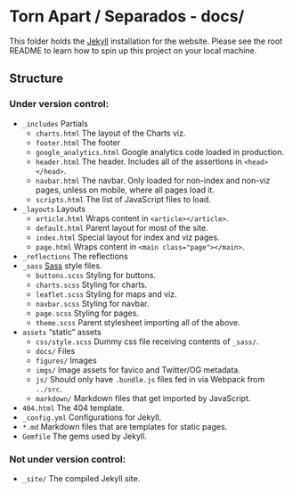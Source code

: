 # Torn Apart / Separados - docs/

This folder holds the [Jekyll](http://jekyllrb.com) installation for the
website. Please see the root README to learn how to spin up this project on
your local machine.

## Structure

### Under version control:

* `_includes` Partials
  * `charts.html` The layout of the Charts viz.
  * `footer.html` The footer
  * `google_analytics.html` Google analytics code loaded in production.
  * `header.html` The header. Includes all of the assertions in
`<head></head>`. 
  * `navbar.html` The navbar. Only loaded for non-index and non-viz pages,
unless on mobile, where all pages load it.
  * `scripts.html` The list of JavaScript files to load. 
* `_layouts` Layouts
  * `article.html` Wraps content in `<article></article>`.
  * `default.html` Parent layout for most of the site.
  * `index.html` Special layout for index and viz pages.
  * `page.html` Wraps content in `<main class="page"></main>`.
* `_reflections` The reflections
* `_sass` [Sass](http://sass-lang.com) style files.
  * `buttons.scss` Styling for buttons.
  * `charts.scss` Styling for charts.
  * `leaflet.scss` Styling for maps and viz.
  * `navbar.scss` Styling for navbar.
  * `page.scss` Styling for pages.
  * `theme.scss` Parent stylesheet importing all of the above.
* `assets` “static” assets
  * `css/style.scss` Dummy css file receiving contents of `_sass/`.
  * `docs/` Files
  * `figures/` Images
  * `imgs/` Image assets for favico and Twitter/OG metadata.
  * `js/` Should only have `.bundle.js` files fed in via Webpack from
`../src`.
  * `markdown/` Markdown files that get imported by JavaScript.
* `404.html` The 404 template.
* `_config.yml` Configurations for Jekyll.
* `*.md` Markdown files that are templates for static pages.
* `Gemfile` The gems used by Jekyll.

### Not under version control:

* `_site/` The compiled Jekyll site.
